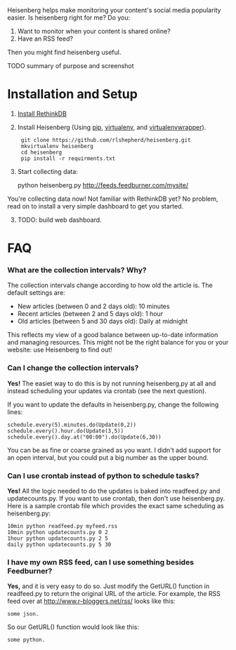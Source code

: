 Heisenberg helps make monitoring your content's social media popularity easier. Is heisenberg right for me? Do you:

1. Want to monitor when your content is shared online?
2. Have an RSS feed?

Then you might find heisenberg useful.

TODO summary of purpose and screenshot

# Installation and Setup

1. [Install RethinkDB](http://rethinkdb.com/docs/install/)

2. Install Heisenberg (Using [pip](https://pypi.python.org/pypi/pip), [virtualenv](http://www.virtualenv.org/en/latest/), and [virtualenvwrapper](http://virtualenvwrapper.readthedocs.org/en/latest/)).

        git clone https://github.com/rlshepherd/heisenberg.git
        mkvirtualenv heisenberg
        cd heisenberg
        pip install -r requirments.txt

3. Start collecting data:

    python heisenberg.py http://feeds.feedburner.com/mysite/

You're collecting data now! Not familiar with RethinkDB yet? No problem, read on to install a very simple dashboard to get you started.

3. TODO: build web dashboard.

# FAQ

### What are the collection intervals? Why?

The collection intervals change according to how old the article is. The default settings are:

* New articles (between 0 and 2 days old): 10 minutes
* Recent articles (between 2 and 5 days old): 1 hour
* Old articles (between 5 and 30 days old): Daily at midnight

This reflects my view of a good balance between up-to-date information and managing resources. This might not be the right balance
for you or your website: use Heisenberg to find out!

### Can I change the collection intervals?

**Yes!** The easiet way to do this is by not running heisenberg.py at all and instead scheduling your updates via crontab (see the next question).

If you want to update the defaults in heisenberg.py, change the following lines:

    schedule.every(5).minutes.do(Update(0,2))
    schedule.every().hour.do(Update(3,5))
    schedule.every().day.at("00:00").do(Update(6,30))

You can be as fine or coarse grained as you want. I didn't add support for an open interval, but you could put a big number as the upper bound.

### Can I use crontab instead of python to schedule tasks?

**Yes!** All the logic needed to do the updates is baked into readfeed.py and updatecounts.py. If you want to use crontab, then don't use heisenberg.py. Here is a sample crontab file
which provides the exact same scheduling as heisenberg.py:

    10min python readfeed.py myfeed.rss
    10min python updatecounts.py 0 2
    1hour python updatecounts.py 2 5
    daily python updatecounts.py 5 30

### I have my own RSS feed, can I use something besides Feedburner?

**Yes,** and it is very easy to do so. Just modify the GetURL() function in readfeed.py to return the original URL of the article. For example, the RSS feed over at http://www.r-bloggers.net/rss/ looks like this:

    some json.

So our GetURL() function would look like this:

    some python.
